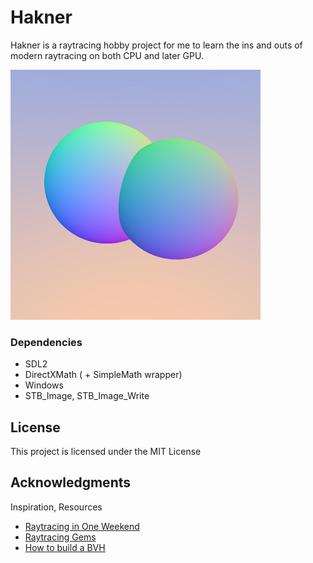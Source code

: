 # Hakner

Hakner is a raytracing hobby project for me to learn the ins and outs of modern raytracing on both CPU and later GPU.

<img src="https://raw.githubusercontent.com/WhatevvsDev/Hakner/master/Hakner/Render.jpg" height=400px>

### Dependencies
* SDL2
* DirectXMath ( + SimpleMath wrapper)
* Windows
* STB_Image, STB_Image_Write

## License

This project is licensed under the MIT License

## Acknowledgments

Inspiration, Resources
* [Raytracing in One Weekend](https://raytracing.github.io/)
* [Raytracing Gems](https://www.realtimerendering.com/raytracinggems/)
* [How to build a BVH](https://jacco.ompf2.com/2022/04/13/how-to-build-a-bvh-part-1-basics/)
